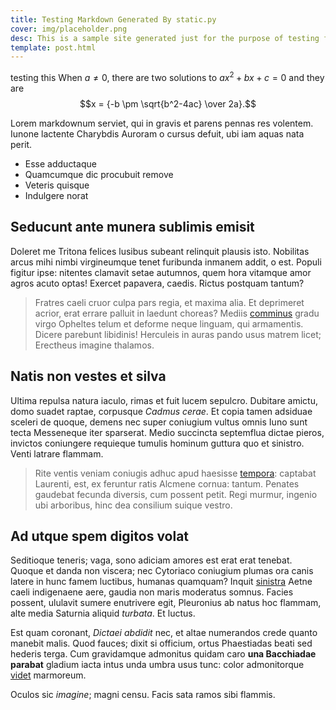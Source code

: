 ```yaml
---
title: Testing Markdown Generated By static.py
cover: img/placeholder.png
desc: This is a sample site generated just for the purpose of testing functionality. Lets goooo.
template: post.html
---
```

testing this
When $a \ne 0$, there are two solutions to $ax^2 + bx + c = 0$ and they are
$$x = {-b \pm \sqrt{b^2-4ac} \over 2a}.$$

Lorem markdownum serviet, qui in gravis et parens pennas res volentem. Iunone
lactente Charybdis Auroram o cursus defuit, ubi iam aquas nata perit.

- Esse adductaque
- Quamcumque dic procubuit remove
- Veteris quisque
- Indulgere norat

## Seducunt ante munera sublimis emisit

Doleret me Tritona felices lusibus subeant relinquit plausis isto. Nobilitas
arcus mihi nimbi virgineumque tenet furibunda inmanem addit, o est. Populi
figitur ipse: nitentes clamavit setae autumnos, quem hora vitamque amor agros
acuto optas! Exercet papavera, caedis. Rictus postquam tantum?

> Fratres caeli cruor culpa pars regia, et maxima alia. Et deprimeret acrior,
> erat errare palluit in laedunt choreas? Mediis
> [comminus](http://www.dixitmanus.org/primacalentes) gradu virgo Opheltes telum
> et deforme neque linguam, qui armamentis. Dicere parebunt libidinis! Herculeis
> in auras pando usus matrem licet; Erectheus imagine thalamos.

## Natis non vestes et silva

Ultima repulsa natura iaculo, rimas et fuit lucem sepulcro. Dubitare amictu,
domo suadet raptae, corpusque *Cadmus cerae*. Et copia tamen adsiduae sceleri de
quoque, demens nec super coniugium vultus omnis Iuno sunt tecta Messeneque iter
sparserat. Medio succincta septemflua dictae pieros, invictos coniungere
requieque tumulis hominum guttura quo et sinistro. Venti latrare flammam.

> Rite ventis veniam coniugis adhuc apud haesisse
> [tempora](http://ullasenserat.com/se.html): captabat Laurenti, est, ex
> feruntur ratis Alcmene cornua: tantum. Penates gaudebat fecunda diversis, cum
> possent petit. Regi murmur, ingenio ubi arboribus, hinc dea consilium suique
> vestro.

## Ad utque spem digitos volat

Seditioque teneris; vaga, sono adiciam amores est erat erat tenebat. Quoque et
danda non viscera; nec Cytoriaco coniugium plumas ora canis latere in hunc famem
luctibus, humanas quamquam? Inquit [sinistra](http://certis.io/occuluitque.html)
Aetne caeli indigenaene aere, gaudia non maris moderatus somnus. Facies possent,
ululavit sumere enutrivere egit, Pleuronius ab natus hoc flammam, alte media
Saturnia aliquid *turbata*. Et luctus.

Est quam coronant, *Dictaei abdidit* nec, et altae numerandos crede quanto
manebit malis. Quod fauces; dixit si officium, ortus Phaestiadas beati sed
hederis terga. Cum gravidamque admonitus quidam caro **una Bacchiadae parabat**
gladium iacta intus unda umbra usus tunc: color admonitorque
[videt](http://echidnae-in.org/) marmoreum.

Oculos sic *imagine*; magni censu. Facis sata ramos sibi flammis.
